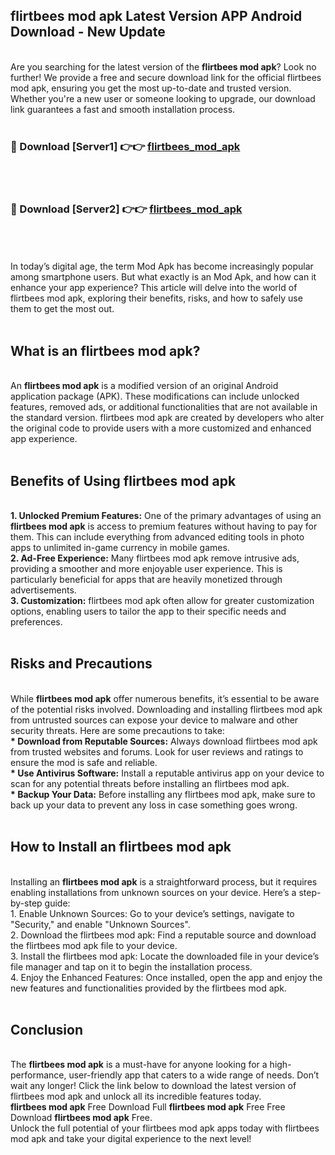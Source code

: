 ## flirtbees mod apk Latest Version APP Android Download - New Update
<br>
Are you searching for the latest version of the <strong>flirtbees mod apk</strong>? Look no further! We provide a free and secure download link for the official flirtbees mod apk, ensuring you get the most up-to-date and trusted version. Whether you're a new user or someone looking to upgrade, our download link guarantees a fast and smooth installation process.
<br>
<br>
<h3>🔴 Download [Server1] 👉👉 <a href="https://modyolo.store/flirtbees+mod+apk">flirtbees_mod_apk</a></h3><br>
<br>
<h3>🔴 Download [Server2] 👉👉 <a href="https://modyolo.store/flirtbees+mod+apk">flirtbees_mod_apk</a></h3><br>
<br>
<br>
In today’s digital age, the term Mod Apk has become increasingly popular among smartphone users. But what exactly is an Mod Apk, and how can it enhance your app experience? This article will delve into the world of flirtbees mod apk, exploring their benefits, risks, and how to safely use them to get the most out.
<br>
<br>
<h2>What is an flirtbees mod apk?</h2>
<br>
An <strong>flirtbees mod apk</strong> is a modified version of an original Android application package (APK). These modifications can include unlocked features, removed ads, or additional functionalities that are not available in the standard version. flirtbees mod apk are created by developers who alter the original code to provide users with a more customized and enhanced app experience.
<br>
<br>
<h2>Benefits of Using flirtbees mod apk</h2>
<br>
<strong> 1. Unlocked Premium Features:</strong> One of the primary advantages of using an <strong>flirtbees mod apk</strong> is access to premium features without having to pay for them. This can include everything from advanced editing tools in photo apps to unlimited in-game currency in mobile games.
<br>
<strong> 2. Ad-Free Experience:</strong> Many flirtbees mod apk remove intrusive ads, providing a smoother and more enjoyable user experience. This is particularly beneficial for apps that are heavily monetized through advertisements.
<br>
<strong> 3. Customization:</strong> flirtbees mod apk often allow for greater customization options, enabling users to tailor the app to their specific needs and preferences.
<br>
<br>
<h2>Risks and Precautions</h2>
<br>
While <strong>flirtbees mod apk</strong> offer numerous benefits, it’s essential to be aware of the potential risks involved. Downloading and installing flirtbees mod apk from untrusted sources can expose your device to malware and other security threats. Here are some precautions to take:
<br>
<strong> * Download from Reputable Sources:</strong> Always download flirtbees mod apk from trusted websites and forums. Look for user reviews and ratings to ensure the mod is safe and reliable.
<br>
<strong> * Use Antivirus Software:</strong> Install a reputable antivirus app on your device to scan for any potential threats before installing an flirtbees mod apk.
<br>
<strong> * Backup Your Data:</strong> Before installing any flirtbees mod apk, make sure to back up your data to prevent any loss in case something goes wrong.
<br>
<br>
<h2>How to Install an flirtbees mod apk</h2>
<br>
Installing an <strong>flirtbees mod apk</strong> is a straightforward process, but it requires enabling installations from unknown sources on your device. Here’s a step-by-step guide:
<br>
 1. Enable Unknown Sources: Go to your device’s settings, navigate to "Security," and enable "Unknown Sources".
<br>
 2. Download the flirtbees mod apk: Find a reputable source and download the flirtbees mod apk file to your device.
<br>
 3. Install the flirtbees mod apk: Locate the downloaded file in your device’s file manager and tap on it to begin the installation process.
<br>
 4. Enjoy the Enhanced Features: Once installed, open the app and enjoy the new features and functionalities provided by the flirtbees mod apk.
<br>
<br>
<h2><strong>Conclusion</strong></h2>
<br>
The <strong>flirtbees mod apk</strong> is a must-have for anyone looking for a high-performance, user-friendly app that caters to a wide range of needs. Don’t wait any longer! Click the link below to download the latest version of flirtbees mod apk and unlock all its incredible features today.
<br>
<strong>flirtbees mod apk</strong> Free Download Full <strong>flirtbees mod apk</strong> Free Free Download <strong>flirtbees mod apk</strong> Free.
<br>
Unlock the full potential of your flirtbees mod apk apps today with flirtbees mod apk and take your digital experience to the next level!